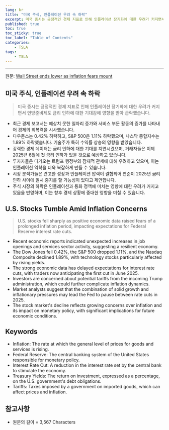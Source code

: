 ```yaml
---
lang: kr
title: "미국 주식, 인플레이션 우려 속 하락"
excerpt: 미국 증시는 긍정적인 경제 지표로 인해 인플레이션 장기화에 대한 우려가 커지면서 연방준비제도 금리 인하에 대한 기대감에 영향을 받아 급락했습니다.
published: true
toc: true
toc_sticky: true
toc_label: "Table of Contents"
categories:
    - TSLA
tags:
    - TSLA
---
```


---

  원문: [Wall Street ends lower as inflation fears mount](https://www.investing.com/news/stock-market-news/futures-subdued-ahead-of-economic-data-trumps-plans-eyed-3799715)

## 미국 주식, 인플레이션 우려 속 하락

> 미국 증시는 긍정적인 경제 지표로 인해 인플레이션 장기화에 대한 우려가 커지면서 연방준비제도 금리 인하에 대한 기대감에 영향을 받아 급락했습니다.


- 최근 경제 보고서는 예상치 못한 일자리 증가와 서비스 부문 활동의 증가를 나타내어 경제의 회복력을 시사했습니다.
- 다우존스는 0.42% 하락하고, S&P 500은 1.11% 하락했으며, 나스닥 종합지수는 1.89% 하락했습니다. 기술주가 특히 수익률 상승의 영향을 받았습니다.
- 강력한 경제 데이터는 금리 인하에 대한 기대를 지연시켰으며, 거래자들은 이제 2025년 6월에 첫 금리 인하가 있을 것으로 예상하고 있습니다.
- 투자자들은 다가오는 트럼프 행정부의 잠재적 관세에 대해 우려하고 있으며, 이는 인플레이션 역학을 더욱 복잡하게 만들 수 있습니다.
- 시장 분석가들은 견고한 성장과 인플레이션 압력이 결합되어 연준이 2025년 금리 인하 사이에 일시 중지를 할 가능성이 있다고 제안합니다.
- 주식 시장의 하락은 인플레이션과 통화 정책에 미치는 영향에 대한 우려가 커지고 있음을 반영하며, 이는 향후 경제 상황에 중대한 영향을 미칠 수 있습니다.

## U.S. Stocks Tumble Amid Inflation Concerns

> U.S. stocks fell sharply as positive economic data raised fears of a prolonged inflation period, impacting expectations for Federal Reserve interest rate cuts.


- Recent economic reports indicated unexpected increases in job openings and services sector activity, suggesting a resilient economy.
- The Dow Jones fell 0.42%, the S&P 500 dropped 1.11%, and the Nasdaq Composite declined 1.89%, with technology stocks particularly affected by rising yields.
- The strong economic data has delayed expectations for interest rate cuts, with traders now anticipating the first cut in June 2025.
- Investors are concerned about potential tariffs from the incoming Trump administration, which could further complicate inflation dynamics.
- Market analysts suggest that the combination of solid growth and inflationary pressures may lead the Fed to pause between rate cuts in 2025.
- The stock market's decline reflects growing concerns over inflation and its impact on monetary policy, with significant implications for future economic conditions.

## Keywords

- Inflation: The rate at which the general level of prices for goods and services is rising.
- Federal Reserve: The central banking system of the United States responsible for monetary policy.
- Interest Rate Cut: A reduction in the interest rate set by the central bank to stimulate the economy.
- Treasury Yields: The return on investment, expressed as a percentage, on the U.S. government's debt obligations.
- Tariffs: Taxes imposed by a government on imported goods, which can affect prices and inflation.

## 참고사항

- 원문의 길이 = 3,567 Characters

